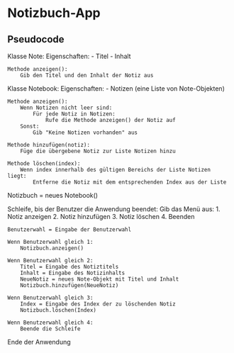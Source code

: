# Notizbuch-App
## Pseudocode

Klasse Note:
    Eigenschaften:
        - Titel
        - Inhalt
    
    Methode anzeigen():
        Gib den Titel und den Inhalt der Notiz aus

Klasse Notebook:
    Eigenschaften:
        - Notizen (eine Liste von Note-Objekten)
    
    Methode anzeigen():
        Wenn Notizen nicht leer sind:
            Für jede Notiz in Notizen:
                Rufe die Methode anzeigen() der Notiz auf
        Sonst:
            Gib "Keine Notizen vorhanden" aus
    
    Methode hinzufügen(notiz):
        Füge die übergebene Notiz zur Liste Notizen hinzu
    
    Methode löschen(index):
        Wenn index innerhalb des gültigen Bereichs der Liste Notizen liegt:
            Entferne die Notiz mit dem entsprechenden Index aus der Liste
    
Notizbuch = neues Notebook()

Schleife, bis der Benutzer die Anwendung beendet:
    Gib das Menü aus:
        1. Notiz anzeigen
        2. Notiz hinzufügen
        3. Notiz löschen
        4. Beenden
        
    Benutzerwahl = Eingabe der Benutzerwahl
    
    Wenn Benutzerwahl gleich 1:
        Notizbuch.anzeigen()
    
    Wenn Benutzerwahl gleich 2:
        Titel = Eingabe des Notiztitels
        Inhalt = Eingabe des Notizinhalts
        NeueNotiz = neues Note-Objekt mit Titel und Inhalt
        Notizbuch.hinzufügen(NeueNotiz)
    
    Wenn Benutzerwahl gleich 3:
        Index = Eingabe des Index der zu löschenden Notiz
        Notizbuch.löschen(Index)
    
    Wenn Benutzerwahl gleich 4:
        Beende die Schleife
    
Ende der Anwendung
